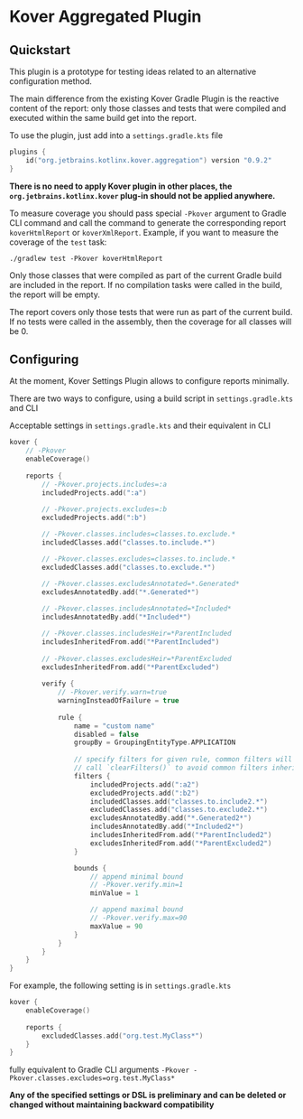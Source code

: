 # Kover Aggregated Plugin

## Quickstart
This plugin is a prototype for testing ideas related to an alternative configuration method.

The main difference from the existing Kover Gradle Plugin is the reactive content of the report: only those classes and tests that were compiled and executed within the same build get into the report.

To use the plugin, just add into a `settings.gradle.kts` file 
```kotlin
plugins {
    id("org.jetbrains.kotlinx.kover.aggregation") version "0.9.2"
}
```
**There is no need to apply Kover plugin in other places, the `org.jetbrains.kotlinx.kover` plug-in should not be applied anywhere.**

To measure coverage you should pass special `-Pkover` argument to Gradle CLI command and call the command to generate the corresponding report `koverHtmlReport` or `koverXmlReport`.
Example, if you want to measure the coverage of the `test` task:
```shell
./gradlew test -Pkover koverHtmlReport
```

Only those classes that were compiled as part of the current Gradle build are included in the report.
If no compilation tasks were called in the build, the report will be empty.

The report covers only those tests that were run as part of the current build.
If no tests were called in the assembly, then the coverage for all classes will be 0.

## Configuring
At the moment, Kover Settings Plugin allows to configure reports minimally.

There are two ways to configure, using a build script in `settings.gradle.kts` and CLI

Acceptable settings in `settings.gradle.kts` and their equivalent in CLI
```kotlin
kover {
    // -Pkover
    enableCoverage()
    
    reports {
        // -Pkover.projects.includes=:a
        includedProjects.add(":a")
        
        // -Pkover.projects.excludes=:b
        excludedProjects.add(":b")

        // -Pkover.classes.includes=classes.to.exclude.*
        includedClasses.add("classes.to.include.*")

        // -Pkover.classes.excludes=classes.to.include.*
        excludedClasses.add("classes.to.exclude.*")

        // -Pkover.classes.excludesAnnotated=*.Generated*
        excludesAnnotatedBy.add("*.Generated*")
        
        // -Pkover.classes.includesAnnotated=*Included*
        includesAnnotatedBy.add("*Included*")

        // -Pkover.classes.includesHeir=*ParentIncluded
        includesInheritedFrom.add("*ParentIncluded")
        
        // -Pkover.classes.excludesHeir=*ParentExcluded
        excludesInheritedFrom.add("*ParentExcluded")
        
        verify {
            // -Pkover.verify.warn=true
            warningInsteadOfFailure = true
            
            rule {
                name = "custom name"
                disabled = false
                groupBy = GroupingEntityType.APPLICATION
                
                // specify filters for given rule, common filters will be inherited
                // call `clearFilters()` to avoid common filters inheritance
                filters {
                    includedProjects.add(":a2")
                    excludedProjects.add(":b2")
                    includedClasses.add("classes.to.include2.*")
                    excludedClasses.add("classes.to.exclude2.*")
                    excludesAnnotatedBy.add("*.Generated2*")
                    includesAnnotatedBy.add("*Included2*")
                    includesInheritedFrom.add("*ParentIncluded2")
                    excludesInheritedFrom.add("*ParentExcluded2")
                }

                bounds {
                    // append minimal bound
                    // -Pkover.verify.min=1
                    minValue = 1

                    // append maximal bound
                    // -Pkover.verify.max=90
                    maxValue = 90
                }
            }
        }
    }
}
```

For example, the following setting is in `settings.gradle.kts`
```kotlin
kover {
    enableCoverage()
    
    reports {
        excludedClasses.add("org.test.MyClass*")
    }
}
```
fully equivalent to Gradle CLI arguments `-Pkover -Pkover.classes.excludes=org.test.MyClass*`

**Any of the specified settings or DSL is preliminary and can be deleted or changed without maintaining backward compatibility**